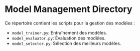 # Model Management Directory

Ce répertoire contient les scripts pour la gestion des modèles :
- `model_trainer.py`: Entraînement des modèles.
- `model_evaluator.py`: Évaluation des modèles.
- `model_selector.py`: Sélection des meilleurs modèles.
